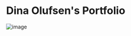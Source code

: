 # Dina Olufsen's Portfolio

![image](https://user-images.githubusercontent.com/91533917/171837970-a581549b-99cd-4499-816f-35c1b36866dc.png)
